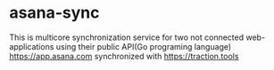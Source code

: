 # asana-sync
This is multicore synchronization service for two not connected web-applications using their public API(Go programing language) https://app.asana.com synchronized with https://traction.tools
